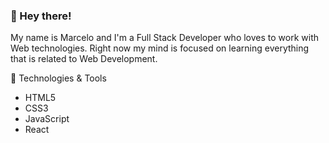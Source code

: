 ### 👋 Hey there!

My name is Marcelo and I'm a Full Stack Developer who loves to work with Web technologies. Right now my mind is focused on learning everything that is related to Web Development.


🔧 Technologies & Tools
* HTML5 	
* CSS3
* JavaScript
* React


